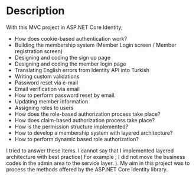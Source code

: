 # Description
With this MVC project in ASP.NET Core Identity;

- How does cookie-based authentication work?
- Building the membership system (Member Login screen / Member registration screen)
- Designing and coding the sign up page
- Designing and coding the member login page
- Translating English errors from Identity API into Turkish
- Writing custom validations
- Password reset via e-mail
- Email verification via email
- How to perform password reset by email.
- Updating member information
- Assigning roles to users
- How does the role-based authorization process take place?
- How does claim-based authorization process take place?
- How is the permission structure implemented?
- How to develop a membership system with layered architecture?
- How to perform dynamic based role authorization?

I tried to answer these items. I cannot say that I implemented layered architecture with best practice( For example ; I did not move the business codes in the admin area to the service layer. ). My aim in this project was to process the methods offered by the ASP.NET Core Identity library.
